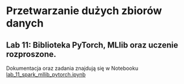 # Przetwarzanie dużych zbiorów danych

## Lab 11: Biblioteka PyTorch, MLlib oraz uczenie rozproszone.


Dokumentacja oraz zadania znajdują się w Notebooku [lab_11_spark_mllib_pytorch.ipynb](lab_11_spark_mllib_pytorch.ipynb)